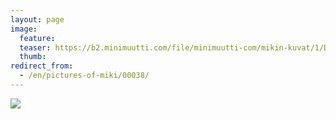 ```yaml
---
layout: page
image:
  feature:
  teaser: https://b2.minimuutti.com/file/minimuutti-com/mikin-kuvat/1/DSC01791-245px.jpg
  thumb:
redirect_from:
  - /en/pictures-of-miki/00038/
---
```


[![](https://b2.minimuutti.com/file/minimuutti-com/mikin-kuvat/1/DSC01791-800px.jpg)](https://dl.dropboxusercontent.com/sh/ea1wtnz7z734o12/AADvSM1Wi-Ptv-6BrFnpFjaMa/mikin-kuvat/1/DSC01791.jpg)

